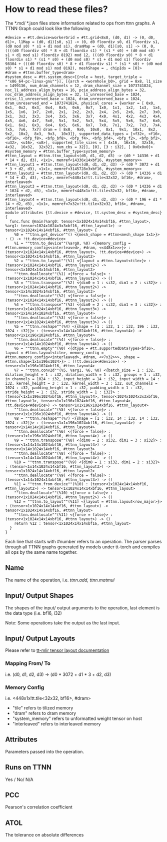 
# How to read these files?

The *.md/ *.json files store information related to ops from ttnn graphs. A TTNN Graph could look like the following

```
#device = #tt.device<workerGrid = #tt.grid<8x8, (d0, d1) -> (0, d0, d1)>, l1Map = (d0, d1)[s0, s1] -> (0, d0 floordiv s0, d1 floordiv s1, (d0 mod s0) * s1 + d1 mod s1), dramMap = (d0, d1)[s0, s1] -> (0, 0, ((((d0 floordiv s0) * 8 + d1 floordiv s1) * (s1 * s0) + (d0 mod s0) * s1 + d1 mod s1) floordiv 8192) mod 12, (((d0 floordiv s0) * 8 + d1 floordiv s1) * (s1 * s0) + (d0 mod s0) * s1 + d1 mod s1) floordiv 98304 + (((d0 floordiv s0) * 8 + d1 floordiv s1) * (s1 * s0) + (d0 mod s0) * s1 + d1 mod s1) mod 8192), meshShape = , chipIds = [0]>
#dram = #ttnn.buffer_type<dram>
#system_desc = #tt.system_desc<[{role = host, target_triple = ""x86_64-pc-linux-gnu""}], [{arch = <wormhole_b0>, grid = 8x8, l1_size = 1499136, num_dram_channels = 12, dram_channel_size = 1073741824, noc_l1_address_align_bytes = 16, pcie_address_align_bytes = 32, noc_dram_address_align_bytes = 32, l1_unreserved_base = 1024, erisc_l1_unreserved_base = 1024, dram_unreserved_base = 1024, dram_unreserved_end = 1073741824, physical_cores = {worker = [ 0x0,  0x1,  0x2,  0x3,  0x4,  0x5,  0x6,  0x7,  1x0,  1x1,  1x2,  1x3,  1x4,  1x5,  1x6,  1x7,  2x0,  2x1,  2x2,  2x3,  2x4,  2x5,  2x6,  2x7,  3x0,  3x1,  3x2,  3x3,  3x4,  3x5,  3x6,  3x7,  4x0,  4x1,  4x2,  4x3,  4x4,  4x5,  4x6,  4x7,  5x0,  5x1,  5x2,  5x3,  5x4,  5x5,  5x6,  5x7,  6x0,  6x1,  6x2,  6x3,  6x4,  6x5,  6x6,  6x7,  7x0,  7x1,  7x2,  7x3,  7x4,  7x5,  7x6,  7x7] dram = [ 8x0,  9x0,  10x0,  8x1,  9x1,  10x1,  8x2,  9x2,  10x2,  8x3,  9x3,  10x3]}, supported_data_types = [<f32>, <f16>, <bf16>, <bfp_f8>, <bfp_bf8>, <bfp_f4>, <bfp_bf4>, <bfp_f2>, <bfp_bf2>, <u32>, <u16>, <u8>], supported_tile_sizes = [ 4x16,  16x16,  32x16,  4x32,  16x32,  32x32], num_cbs = 32}], [0], [3 : i32], [ 0x0x0x0]>
#system_memory = #ttnn.buffer_type<system_memory>
#ttnn_layout = #ttnn.ttnn_layout<(d0, d1, d2, d3) -> (d0 * 14336 + d1 * 14 + d2, d3), <1x1>, memref<14336x14xbf16, #system_memory>>
#ttnn_layout1 = #ttnn.ttnn_layout<(d0, d1, d2, d3) -> (d0 * 3072 + d1 * 3 + d2, d3), <1x1>, memref<3145728x3xbf16, #system_memory>>
#ttnn_layout2 = #ttnn.ttnn_layout<(d0, d1, d2, d3) -> (d0 * 14336 + d1 * 14 + d2, d3), <1x1>, memref<448x1x!tt.tile<32x32, bf16>, #dram>, interleaved>
#ttnn_layout3 = #ttnn.ttnn_layout<(d0, d1, d2, d3) -> (d0 * 14336 + d1 * 1024 + d2, d3), <1x1>, memref<448x1x!tt.tile<32x32, bf16>, #dram>, interleaved>
#ttnn_layout4 = #ttnn.ttnn_layout<(d0, d1, d2, d3) -> (d0 * 196 + d1 * 14 + d2, d3), <1x1>, memref<7x32x!tt.tile<32x32, bf16>, #dram>, interleaved>
module attributes {tt.device = #device, tt.system_desc = #system_desc} {
  func.func @main(%arg0: tensor<1x1024x14x14xbf16, #ttnn_layout>, %arg1: tensor<1024x1024x3x3xbf16, #ttnn_layout1>) -> tensor<1x1024x14x14xbf16, #ttnn_layout> {
    %0 = ""ttnn.get_device""() <{mesh_shape = #ttnn<mesh_shape 1x1>}> : () -> !tt.device<#device>
    %1 = ""ttnn.to_device""(%arg0, %0) <{memory_config = #ttnn.memory_config<<interleaved>, #dram, <<448x1>>>}> : (tensor<1x1024x14x14xbf16, #ttnn_layout>, !tt.device<#device>) -> tensor<1x1024x14x14xbf16, #ttnn_layout2>
    %2 = ""ttnn.to_layout""(%1) <{layout = #ttnn.layout<tile>}> : (tensor<1x1024x14x14xbf16, #ttnn_layout2>) -> tensor<1x1024x14x14xbf16, #ttnn_layout2>
    ""ttnn.deallocate""(%1) <{force = false}> : (tensor<1x1024x14x14xbf16, #ttnn_layout2>) -> ()
    %3 = ""ttnn.transpose""(%2) <{dim0 = 1 : si32, dim1 = 2 : si32}> : (tensor<1x1024x14x14xbf16, #ttnn_layout2>) -> tensor<1x14x1024x14xbf16, #ttnn_layout3>
    ""ttnn.deallocate""(%2) <{force = false}> : (tensor<1x1024x14x14xbf16, #ttnn_layout2>) -> ()
    %4 = ""ttnn.transpose""(%3) <{dim0 = 2 : si32, dim1 = 3 : si32}> : (tensor<1x14x1024x14xbf16, #ttnn_layout3>) -> tensor<1x14x14x1024xbf16, #ttnn_layout4>
    ""ttnn.deallocate""(%3) <{force = false}> : (tensor<1x14x1024x14xbf16, #ttnn_layout3>) -> ()
    %5 = ""ttnn.reshape""(%4) <{shape = [1 : i32, 1 : i32, 196 : i32, 1024 : i32]}> : (tensor<1x14x14x1024xbf16, #ttnn_layout4>) -> tensor<1x1x196x1024xbf16, #ttnn_layout4>
    ""ttnn.deallocate""(%4) <{force = false}> : (tensor<1x14x14x1024xbf16, #ttnn_layout4>) -> ()
    %6 = ""ttnn.empty""(%0) <{dtype = #tt.supportedDataTypes<bf16>, layout = #ttnn.layout<tile>, memory_config = #ttnn.memory_config<<interleaved>, #dram, <<7x32>>>, shape = #ttnn.shape<1x1x196x1024>}> : (!tt.device<#device>) -> tensor<1x1x196x1024xbf16, #ttnn_layout4>
    %7 = ""ttnn.conv2d""(%5, %arg1, %6, %0) <{batch_size = 1 : i32, dilation_height = 1 : i32, dilation_width = 1 : i32, groups = 1 : i32, in_channels = 1024 : i32, input_height = 14 : i32, input_width = 14 : i32, kernel_height = 3 : i32, kernel_width = 3 : i32, out_channels = 1024 : i32, padding_height = 1 : i32, padding_width = 1 : i32, stride_height = 1 : i32, stride_width = 1 : i32}> : (tensor<1x1x196x1024xbf16, #ttnn_layout4>, tensor<1024x1024x3x3xbf16, #ttnn_layout1>, tensor<1x1x196x1024xbf16, #ttnn_layout4>, !tt.device<#device>) -> tensor<1x1x196x1024xbf16, #ttnn_layout4>
    ""ttnn.deallocate""(%5) <{force = false}> : (tensor<1x1x196x1024xbf16, #ttnn_layout4>) -> ()
    %8 = ""ttnn.reshape""(%7) <{shape = [1 : i32, 14 : i32, 14 : i32, 1024 : i32]}> : (tensor<1x1x196x1024xbf16, #ttnn_layout4>) -> tensor<1x14x14x1024xbf16, #ttnn_layout4>
    ""ttnn.deallocate""(%6) <{force = false}> : (tensor<1x1x196x1024xbf16, #ttnn_layout4>) -> ()
    %9 = ""ttnn.transpose""(%8) <{dim0 = 2 : si32, dim1 = 3 : si32}> : (tensor<1x14x14x1024xbf16, #ttnn_layout4>) -> tensor<1x14x1024x14xbf16, #ttnn_layout3>
    ""ttnn.deallocate""(%8) <{force = false}> : (tensor<1x14x14x1024xbf16, #ttnn_layout4>) -> ()
    %10 = ""ttnn.transpose""(%9) <{dim0 = 1 : si32, dim1 = 2 : si32}> : (tensor<1x14x1024x14xbf16, #ttnn_layout3>) -> tensor<1x1024x14x14xbf16, #ttnn_layout2>
    ""ttnn.deallocate""(%9) <{force = false}> : (tensor<1x14x1024x14xbf16, #ttnn_layout3>) -> ()
    %11 = ""ttnn.from_device""(%10) : (tensor<1x1024x14x14xbf16, #ttnn_layout2>) -> tensor<1x1024x14x14xbf16, #ttnn_layout>
    ""ttnn.deallocate""(%10) <{force = false}> : (tensor<1x1024x14x14xbf16, #ttnn_layout2>) -> ()
    %12 = ""ttnn.to_layout""(%11) <{layout = #ttnn.layout<row_major>}> : (tensor<1x1024x14x14xbf16, #ttnn_layout>) -> tensor<1x1024x14x14xbf16, #ttnn_layout>
    ""ttnn.deallocate""(%11) <{force = false}> : (tensor<1x1024x14x14xbf16, #ttnn_layout>) -> ()
    return %12 : tensor<1x1024x14x14xbf16, #ttnn_layout>
  }
}
```
Each line that starts with #number refers to an operation. The parser parses through all TTNN graphs generated by models under tt-torch and compiles all ops by the same name together.

## Name

The name of the operation, i.e. _ttnn.add, ttnn.matmul_

## Input/ Output Shapes

The shapes of the input/ output arguments to the operation, last element is the data type (i.e. bf16, i32)

Note: Some operations take the output as the last input.

## Input/ Output Layouts

Please refer to [tt-mlir tensor layout documentation](https://docs.tenstorrent.com/tt-mlir/specs/tensor-layout.html)

### Mapping From/ To

i.e. (d0, d1, d2, d3) -> (d0 * 3072 + d1 * 3 + d2, d3)

### Memory Config

i.e. <448x1x!tt.tile<32x32, bf16>, #dram>

- "tile" refers to tilized memory
- "dram" refers to dram memory
- "system_memory" refers to unformatted weight tensor on host
- "interleaved" refers to interleaved memory

## Attributes

Parameters passed into the operation.

## Runs on TTNN

Yes / No/ N/A

## PCC

Pearson's correlation coefficient

## ATOL

The tolerance on absolute differences
